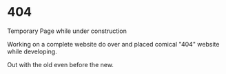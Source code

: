 # 404
Temporary Page while under construction

Working on a complete website do over and placed comical "404" website while developing.

Out with the old even before the new.
